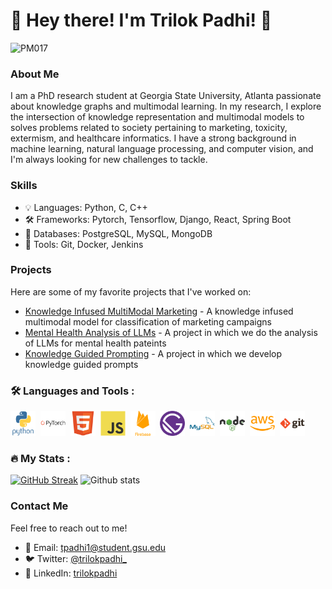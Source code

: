# 👋 Hey there! I'm Trilok Padhi! 👋
<p align="left"> <img src="https://komarev.com/ghpvc/?username=trilokpadhi" alt="PM017" /> </p>

<!-- ![Profile Picture](https://avatars.githubusercontent.com/u/20143249?s=400&u=f5c5b9faeba75549bd388ab998ad79a353b0d625&v=4) -->

### About Me

I am a PhD research student at Georgia State University, Atlanta passionate about knowledge graphs and multimodal learning. In my research, I explore the intersection of knowledge representation and multimodal models to solves problems related to society pertaining to marketing, toxicity, extermism, and healthcare informatics. I have a strong background in machine learning, natural language processing, and computer vision, and I'm always looking for new challenges to tackle.

### Skills

- 💡 Languages: Python, C, C++
- 🛠️ Frameworks: Pytorch, Tensorflow, Django, React, Spring Boot
- 🧠 Databases: PostgreSQL, MySQL, MongoDB
- 🚀 Tools: Git, Docker, Jenkins

### Projects

Here are some of my favorite projects that I've worked on:

- [Knowledge Infused MultiModal Marketing](https://github.com/SWAN-AI/Marketing-AI.git) - A knowledge infused multimodal model for classification of marketing campaigns
- [Mental Health Analysis of LLMs](https://github.com/SWAN-AI/Mental_Health_Analysis) - A project in which we do the analysis of LLMs for mental health pateints
- [Knowledge Guided Prompting](https://github.com/trilokpadhi/Knowledge-Enhanced-Prompting) - A project in which we develop knowledge guided prompts 

### :hammer_and_wrench: Languages and Tools :
<div>
  <img src="https://github.com/devicons/devicon/blob/master/icons/python/python-original-wordmark.svg" title="Python" alt="Python" width="40" height="40"/>&nbsp;
  <img src="https://github.com/devicons/devicon/blob/master/icons/pytorch/pytorch-original-wordmark.svg" title="Pytorch" alt="Pytorch" width="40" height="40"/>&nbsp;
  <!-- <img src="https://github.com/devicons/devicon/blob/master/icons/react/react-original-wordmark.svg" title="React" alt="React" width="40" height="40"/>&nbsp; -->
  <!-- <img src="https://github.com/devicons/devicon/blob/master/icons/spring/spring-original-wordmark.svg" title="Spring" alt="Spring" width="40" height="40"/>&nbsp; -->
  <!-- <img src="https://github.com/devicons/devicon/blob/master/icons/materialui/materialui-original.svg" title="Material UI" alt="Material UI" width="40" height="40"/>&nbsp; -->
  <!-- <img src="https://github.com/devicons/devicon/blob/master/icons/flutter/flutter-original.svg" title="Flutter" alt="Flutter" width="40" height="40"/>&nbsp; -->
  <!-- <img src="https://github.com/devicons/devicon/blob/master/icons/redux/redux-original.svg" title="Redux" alt="Redux " width="40" height="40"/>&nbsp; -->
  <!-- <img src="https://github.com/devicons/devicon/blob/master/icons/css3/css3-plain-wordmark.svg"  title="CSS3" alt="CSS" width="40" height="40"/>&nbsp; -->
  <img src="https://github.com/devicons/devicon/blob/master/icons/html5/html5-original.svg" title="HTML5" alt="HTML" width="40" height="40"/>&nbsp;
  <img src="https://github.com/devicons/devicon/blob/master/icons/javascript/javascript-original.svg" title="JavaScript" alt="JavaScript" width="40" height="40"/>&nbsp;
  <img src="https://github.com/devicons/devicon/blob/master/icons/firebase/firebase-plain-wordmark.svg" title="Firebase" alt="Firebase" width="40" height="40"/>&nbsp;
  <img src="https://github.com/devicons/devicon/blob/master/icons/gatsby/gatsby-original.svg" title="Gatsby"  alt="Gatsby" width="40" height="40"/>&nbsp;
  <img src="https://github.com/devicons/devicon/blob/master/icons/mysql/mysql-original-wordmark.svg" title="MySQL"  alt="MySQL" width="40" height="40"/>&nbsp;
  <img src="https://github.com/devicons/devicon/blob/master/icons/nodejs/nodejs-original-wordmark.svg" title="NodeJS" alt="NodeJS" width="40" height="40"/>&nbsp;
  <img src="https://github.com/devicons/devicon/blob/master/icons/amazonwebservices/amazonwebservices-plain-wordmark.svg" title="AWS" alt="AWS" width="40" height="40"/>&nbsp;
  <img src="https://github.com/devicons/devicon/blob/master/icons/git/git-original-wordmark.svg" title="Git" **alt="Git" width="40" height="40"/>&nbsp;
</div>

### :fire: My Stats :

[![GitHub Streak](https://github-readme-streak-stats.herokuapp.com?user=trilokpadhi)](https://git.io/streak-stats)
![Github stats](https://github-readme-stats.vercel.app/api?username=trilokpadhi&show_icons=true&theme=radical)

<!-- ![`trilokpadhi`'s top languages](https://github-readme-stats.vercel.app/api/top-langs/?username=trilokpadhi&hide_title=true&layout=compact&langs_count=10&hide=html,javascript,css) -->

### Contact Me

Feel free to reach out to me!

- 📧 Email: [tpadhi1@student.gsu.edu](mailto:tpadhi1@student.gsu.edu)
- 🐦 Twitter: [@trilokpadhi_](https://twitter.com/trilokpadhi_)
- 💼 LinkedIn: [trilokpadhi](https://www.linkedin.com/in/trilok-padhi-bb809b147/)
